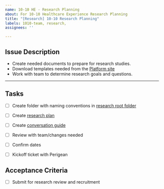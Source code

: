 ```yaml
---
name: 10-10 HE - Research Planning
about: For 10-10 Healthcare Experience Research Planning
title: "[Research] 10-10 Research Planning"
labels: 1010-team, research,
assignees: ''

---
```


## Issue Description
- Create needed documents to prepare for research studies.
- Download templates needed from the [Platform site](https://depo-platform-documentation.scrollhelp.site/research-design/research-at-va)
- Work with team to determine research goals and questions.

---
## Tasks
- [ ] Create folder with naming conventions in [research root folder](https://github.com/department-of-veterans-affairs/va.gov-team/tree/master/products/health-care/application/va-application/research)
- [ ] Create [research plan](url)
- [ ] Create [conversation guide](url)
- [ ] Review with team/changes needed
- [ ] Confirm dates
- [ ] Kickoff ticket with Perigean


## Acceptance Criteria
- [ ] Submit for research review and recruitment

